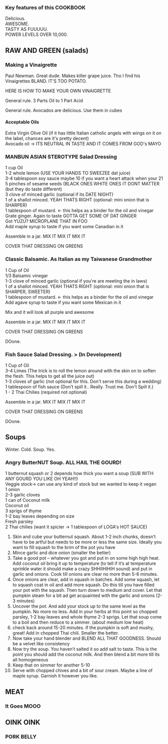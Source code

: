 
### Key features of this COOKBOOK  

Delicious.   
AWESOME.   
TASTY AS FUUUUU.  
POWER LEVELS OVER 10,000. 


## RAW AND GREEN (salads)   

### Making a Vinaigrette  

Paul Newman. Great dude. Makes killer grape juice. Tho I find his Vinaigrettes BLAND. IT'S TOO POTATO.   

HERE IS HOW TO MAKE YOUR OWN VINAIGRETTE   

General rule. 3 Parts Oil to 1 Part Acid   

General rule. Avocados are delicious. Use them in cubes 

#### Acceptable Oils 
Extra Virgin Olive Oil (if it has little Italian catholic angels with wings on it on the label, chances are it's pretty decent)  
Avocado oil -> ITS NEUTRAL IN TASTE AND IT COMES FROM GOD's MAYO   

### MANBUN ASIAN STEROTYPE Salad Dressing 

1 cup Oil   
1-2 whole lemon (USE YOUR HANDS TO SWEEZEE dat juice)  
3-4 tablespoon soy sauce maybe 10 if you want a heart attack when your 21   
5 pinches of sesame seeds (BLACK ONES WHITE ONES IT DONT MATTER (but they do taste different)    
3 clove of minced garlic (optional if its DATE NIGHT)  
1 of a shallot minced. YEAH THATS RIGHT (optional: mini onion that is SHARPER)  
1 tablespoon of mustard. <- this helps as a binder for the oil and vinegar 
Grate ginger. Again to taste GOTTA GET SOME OF DAT GINGER  
Got YUZU? MICROPLANE THAT IN FOO   
Add maple syrup to taste if you want some Canadian in it   


Assemble in a jar. MIX IT MIX IT MIX IT   

COVER THAT DRESSING ON GREENS 

### Classic Balsamic. As Italian as my Taiwanese Grandmother 

1 Cup of Oil   
1/3 Balsamic vinegar   
1-3 clove of minced garlic (optional if you're are meeting the in laws)  
1 of a shallot minced. YEAH THATS RIGHT (optional: mini onion that is SHARPER, SWEETER)   
1 tablespoon of mustard. <- this helps as a binder for the oil and vinegar  
Add agave syrup to taste if you want some Mexican in it   

Mix and it will look all purple and awesome    


Assemble in a jar. MIX IT MIX IT MIX IT    

COVER THAT DRESSING ON GREENS   

DOone.   


### Fish Sauce Salad Dressing. > (In Development) 

1 Cup of Oil  
3-4 Limes (The trick is to roll the lemon around with the skin on to soften the flesh. This helps to get all the juice out)  
1-3 cloves of garlic (not optional for this. Don't serve this during a wedding)  
1 tablespoon of fish sauce (Don't spill it.. Really. Trust me. Don't Spill it.)  
1 - 2 Thai Chilies (required not optional)  

Assemble in a jar. MIX IT MIX IT MIX IT    

COVER THAT DRESSING ON GREENS  

DOone.  



## Soups

Winter. Cold. Soup. Yes. 

### Angry ButterNUT Soup. ALL HAIL THE GOURD! 

1 butternut squash or 2 depends how thick you want a soup (SUB WITH ANY GOURD YOU LIKE OH YEAH!!)   
Veggie stock-> can use any kind of stock but we wanted to keep it vegan   
1 onion   
2-3 garlic cloves  
1 can of Coconut milk  
Coconut oil   
3 sprigs of thyme   
1-2 bay leaves depending on size  
Fresh parsley   
2 Thai chilies (want it spicier -> 1 tablespoon of LOGA's HOT SAUCE)  

1.	Skin and cube your butternut squash. About 1-2 inch chunks, doesn’t have to be artful but needs to be more or less the same size.  Ideally you want to fill squash to the brim of the pot you have 
2.	Mince garlic and dice onion (smaller the better) 
3.	Take a good pot – whatever you got and put in on some high high heat. Add coconut oil bring it up to temperature (to tell if it’s at temperature sprinkle water it should make a crazy SHHIIHIHIH sound) and put in garlic and onions. Cook till onions are clear no more than 5-6 minutes.
4.	Once onions are clear, add in squash in batches. Add some squash, let to squash coat in oil and add more squash. Do this till you have filled your pot with the squash. Then turn down to medium and cover. Let that pumpkin steam for a bit ad get acquainted with the garlic and onions (2-3 minutes) 
5.	Uncover the pot. And add your stock up to the same level as the pumpkin. No more no less.  Add in your herbs at this point so chopped parsley, 1-2 bay leaves and whole thyme 2-3 sprigs. Let that soup come to a boil and then reduce to a simmer. (about medium low heat) 
6.	check back around 15-20 minutes. if the pumpkin is soft and mushy, great! Add in chopped Thai chili. Smaller the better. 
7.	Now take your hand blender and BLEND ALL THAT GOODNESS. Should be a velvet like consistency
8.	Now try the soup. You haven’t salted it so add salt to taste.  This is the point you should add the coconut milk. And then blend a bit more till its all homogeneous 
9.	Keep that on simmer for another 5-10 
10.	Serve with chopped chives and a bit of sour cream. Maybe a line of maple syrup. Garnish it however you like. 


## MEAT 

### It Goes MOOO


## OINK OINK 

### PORK BELLY 



